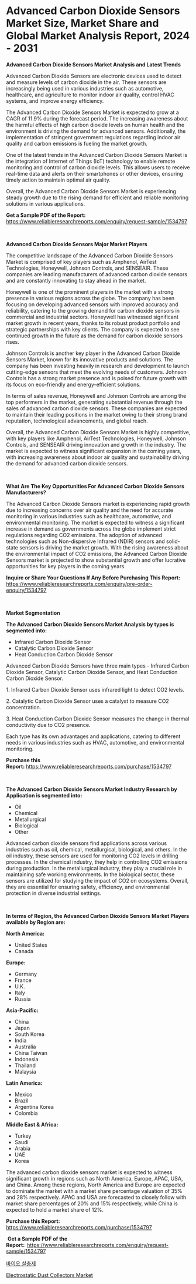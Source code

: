 <p><h1>Advanced Carbon Dioxide Sensors Market Size, Market Share and Global Market Analysis Report, 2024 - 2031</h1></p><p><strong>Advanced Carbon Dioxide Sensors Market Analysis and Latest Trends</strong></p>
<p><p>Advanced Carbon Dioxide Sensors are electronic devices used to detect and measure levels of carbon dioxide in the air. These sensors are increasingly being used in various industries such as automotive, healthcare, and agriculture to monitor indoor air quality, control HVAC systems, and improve energy efficiency.</p><p>The Advanced Carbon Dioxide Sensors Market is expected to grow at a CAGR of 11.9% during the forecast period. The increasing awareness about the harmful effects of high carbon dioxide levels on human health and the environment is driving the demand for advanced sensors. Additionally, the implementation of stringent government regulations regarding indoor air quality and carbon emissions is fueling the market growth.</p><p>One of the latest trends in the Advanced Carbon Dioxide Sensors Market is the integration of Internet of Things (IoT) technology to enable remote monitoring and control of carbon dioxide levels. This allows users to receive real-time data and alerts on their smartphones or other devices, ensuring timely action to maintain optimal air quality.</p><p>Overall, the Advanced Carbon Dioxide Sensors Market is experiencing steady growth due to the rising demand for efficient and reliable monitoring solutions in various applications.</p></p>
<p><strong>Get a Sample PDF of the Report:&nbsp;</strong> <a href="https://www.reliableresearchreports.com/enquiry/request-sample/1534797">https://www.reliableresearchreports.com/enquiry/request-sample/1534797</a></p>
<p>&nbsp;</p>
<p><strong>Advanced Carbon Dioxide Sensors Major Market Players</strong></p>
<p><p>The competitive landscape of the Advanced Carbon Dioxide Sensors Market is comprised of key players such as Amphenol, AirTest Technologies, Honeywell, Johnson Controls, and SENSEAIR. These companies are leading manufacturers of advanced carbon dioxide sensors and are constantly innovating to stay ahead in the market.</p><p>Honeywell is one of the prominent players in the market with a strong presence in various regions across the globe. The company has been focusing on developing advanced sensors with improved accuracy and reliability, catering to the growing demand for carbon dioxide sensors in commercial and industrial sectors. Honeywell has witnessed significant market growth in recent years, thanks to its robust product portfolio and strategic partnerships with key clients. The company is expected to see continued growth in the future as the demand for carbon dioxide sensors rises.</p><p>Johnson Controls is another key player in the Advanced Carbon Dioxide Sensors Market, known for its innovative products and solutions. The company has been investing heavily in research and development to launch cutting-edge sensors that meet the evolving needs of customers. Johnson Controls has a strong market presence and is poised for future growth with its focus on eco-friendly and energy-efficient solutions.</p><p>In terms of sales revenue, Honeywell and Johnson Controls are among the top performers in the market, generating substantial revenue through the sales of advanced carbon dioxide sensors. These companies are expected to maintain their leading positions in the market owing to their strong brand reputation, technological advancements, and global reach.</p><p>Overall, the Advanced Carbon Dioxide Sensors Market is highly competitive, with key players like Amphenol, AirTest Technologies, Honeywell, Johnson Controls, and SENSEAIR driving innovation and growth in the industry. The market is expected to witness significant expansion in the coming years, with increasing awareness about indoor air quality and sustainability driving the demand for advanced carbon dioxide sensors.</p></p>
<p>&nbsp;</p>
<p><strong>What Are The Key Opportunities For Advanced Carbon Dioxide Sensors Manufacturers?</strong></p>
<p><p>The Advanced Carbon Dioxide Sensors market is experiencing rapid growth due to increasing concerns over air quality and the need for accurate monitoring in various industries such as healthcare, automotive, and environmental monitoring. The market is expected to witness a significant increase in demand as governments across the globe implement strict regulations regarding CO2 emissions. The adoption of advanced technologies such as Non-dispersive Infrared (NDIR) sensors and solid-state sensors is driving the market growth. With the rising awareness about the environmental impact of CO2 emissions, the Advanced Carbon Dioxide Sensors market is projected to show substantial growth and offer lucrative opportunities for key players in the coming years.</p></p>
<p><strong>Inquire or Share Your Questions If Any Before Purchasing This Report:</strong> <a href="https://www.reliableresearchreports.com/enquiry/pre-order-enquiry/1534797">https://www.reliableresearchreports.com/enquiry/pre-order-enquiry/1534797</a></p>
<p>&nbsp;</p>
<p><strong>Market Segmentation</strong></p>
<p><strong>The Advanced Carbon Dioxide Sensors Market Analysis by types is segmented into:</strong></p>
<p><ul><li>Infrared Carbon Dioxide Sensor</li><li>Catalytic Carbon Dioxide Sensor</li><li>Heat Conduction Carbon Dioxide Sensor</li></ul></p>
<p><p>Advanced Carbon Dioxide Sensors have three main types - Infrared Carbon Dioxide Sensor, Catalytic Carbon Dioxide Sensor, and Heat Conduction Carbon Dioxide Sensor. </p><p>1. Infrared Carbon Dioxide Sensor uses infrared light to detect CO2 levels.</p><p>2. Catalytic Carbon Dioxide Sensor uses a catalyst to measure CO2 concentration.</p><p>3. Heat Conduction Carbon Dioxide Sensor measures the change in thermal conductivity due to CO2 presence.</p><p>Each type has its own advantages and applications, catering to different needs in various industries such as HVAC, automotive, and environmental monitoring.</p></p>
<p><strong>Purchase this Report:&nbsp;</strong><a href="https://www.reliableresearchreports.com/purchase/1534797">https://www.reliableresearchreports.com/purchase/1534797</a></p>
<p>&nbsp;</p>
<p><strong>The Advanced Carbon Dioxide Sensors Market Industry Research by Application is segmented into:</strong></p>
<p><ul><li>Oil</li><li>Chemical</li><li>Metallurgical</li><li>Biological</li><li>Other</li></ul></p>
<p><p>Advanced carbon dioxide sensors find applications across various industries such as oil, chemical, metallurgical, biological, and others. In the oil industry, these sensors are used for monitoring CO2 levels in drilling processes. In the chemical industry, they help in controlling CO2 emissions during production. In the metallurgical industry, they play a crucial role in maintaining safe working environments. In the biological sector, these sensors are utilized for studying the impact of CO2 on ecosystems. Overall, they are essential for ensuring safety, efficiency, and environmental protection in diverse industrial settings.</p></p>
<p>&nbsp;</p>
<p><strong>In terms of Region, the Advanced Carbon Dioxide Sensors Market Players available by Region are:</strong></p>
<p>
    <p> <strong> North America: </strong>
        <ul>
            <li>United States</li>
            <li>Canada</li>
        </ul>
        </p> 
    <p> <strong> Europe: </strong>
        <ul>
            <li>Germany</li>
            <li>France</li>
            <li>U.K.</li>
            <li>Italy</li>
            <li>Russia</li>
        </ul>
        </p> 
    <p> <strong> Asia-Pacific: </strong>
        <ul>
            <li>China</li>
            <li>Japan</li>
            <li>South Korea</li>
            <li>India</li>
            <li>Australia</li>
            <li>China Taiwan</li>
            <li>Indonesia</li>
            <li>Thailand</li>
            <li>Malaysia</li>
        </ul>
        </p> 
    <p> <strong> Latin America: </strong>
        <ul>
            <li>Mexico</li>
            <li>Brazil</li>
            <li>Argentina Korea</li>
            <li>Colombia</li>
        </ul>
        </p> 
    <p> <strong> Middle East & Africa: </strong>
        <ul>
            <li>Turkey</li>
            <li>Saudi</li>
            <li>Arabia</li>
            <li>UAE</li>
            <li>Korea</li>
        </ul>
    </p>
    </p>
<p><p>The advanced carbon dioxide sensors market is expected to witness significant growth in regions such as North America, Europe, APAC, USA, and China. Among these regions, North America and Europe are expected to dominate the market with a market share percentage valuation of 35% and 28% respectively. APAC and USA are forecasted to closely follow with market share percentages of 20% and 15% respectively, while China is expected to hold a market share of 12%.</p></p>
<p><strong>Purchase this Report: </strong><a href="https://www.reliableresearchreports.com/purchase/1534797">https://www.reliableresearchreports.com/purchase/1534797</a></p>
<p>&nbsp;<strong>Get a Sample PDF of the Report:&nbsp;&nbsp;</strong><a href="https://www.reliableresearchreports.com/enquiry/request-sample/1534797">https://www.reliableresearchreports.com/enquiry/request-sample/1534797</a></p>
<p><strong></strong></p>
<p><p><a href="https://github.com/idcefvhkdut6/Market-Research-Report-List-1/blob/main/85498228563.md">바이오 살충제</a></p><p><a href="https://scarlet-rocket-c63.notion.site/Electrostatic-Dust-Collectors-Market-Size-Reflecting-a-Forecast-Till-2031-Market-By-Type-By-Applic-d1fb12cf4cb14903a5cbf28246f12c21">Electrostatic Dust Collectors Market</a></p></p>